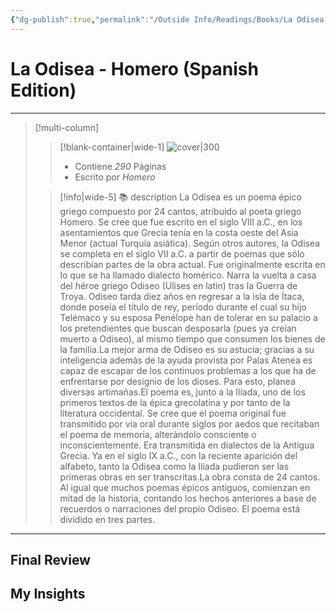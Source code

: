 ```yaml
---
{"dg-publish":true,"permalink":"/Outside Info/Readings/Books/La Odisea - Homero (Spanish Edition)/","title":"La Odisea - Homero (Spanish Edition)","updated":"2023-12-30T18:05:33.106-05:00"}
---
```



# La Odisea - Homero (Spanish Edition)

- - -
> [!multi-column]
> 
> > [!blank-container|wide-1]
> > ![cover|300](http://books.google.com/books/content?id=Mu28jgEACAAJ&printsec=frontcover&img=1&zoom=1&source=gbs_api)
> >- Contiene *290* Páginas
> >- Escrito por *Homero*
> 
> > [!info|wide-5] 📚 description
> > La Odisea es un poema épico griego compuesto por 24 cantos, atribuido al poeta griego Homero. Se cree que fue escrito en el siglo VIII a.C., en los asentamientos que Grecia tenía en la costa oeste del Asia Menor (actual Turquía asiática). Según otros autores, la Odisea se completa en el siglo VII a.C. a partir de poemas que sólo describían partes de la obra actual. Fue originalmente escrita en lo que se ha llamado dialecto homérico. Narra la vuelta a casa del héroe griego Odiseo (Ulises en latín) tras la Guerra de Troya. Odiseo tarda diez años en regresar a la isla de Ítaca, donde poseía el título de rey, período durante el cual su hijo Telémaco y su esposa Penélope han de tolerar en su palacio a los pretendientes que buscan desposarla (pues ya creían muerto a Odiseo), al mismo tiempo que consumen los bienes de la familia.La mejor arma de Odiseo es su astucia; gracias a su inteligencia además de la ayuda provista por Palas Atenea es capaz de escapar de los continuos problemas a los que ha de enfrentarse por designio de los dioses. Para esto, planea diversas artimañas.El poema es, junto a la Ilíada, uno de los primeros textos de la épica grecolatina y por tanto de la literatura occidental. Se cree que el poema original fue transmitido por vía oral durante siglos por aedos que recitaban el poema de memoria, alterándolo consciente o inconscientemente. Era transmitida en dialectos de la Antigua Grecia. Ya en el siglo IX a.C., con la reciente aparición del alfabeto, tanto la Odisea como la Ilíada pudieron ser las primeras obras en ser transcritas.La obra consta de 24 cantos. Al igual que muchos poemas épicos antiguos, comienzan en mitad de la historia, contando los hechos anteriores a base de recuerdos o narraciones del propio Odiseo. El poema está dividido en tres partes.
> 

- - -

## Final Review

## My Insights

